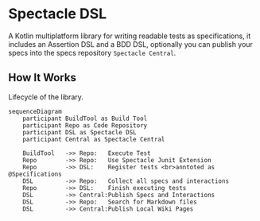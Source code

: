 [//]: # ( {{ title: Overview }} )

# Spectacle DSL

A Kotlin multiplatform library for writing readable tests as specifications, it includes an
Assertion DSL and a BDD DSL, optionally you can publish your specs into the specs
repository `Spectacle Central`.

## How It Works

Lifecycle of the library.

```mermaid
sequenceDiagram
    participant BuildTool as Build Tool
    participant Repo as Code Repository
    participant DSL as Spectacle DSL
    participant Central as Spectacle Central

    BuildTool   ->> Repo:   Execute Test
    Repo        ->> Repo:   Use Spectacle Junit Extension
    Repo        ->> DSL:    Register tests <br>anntoted as @Specifications
    DSL         ->> Repo:   Collect all specs and interactions
    Repo        ->> DSL:    Finish executing tests
    DSL         ->> Central:Publish Specs and Interactions
    DSL         ->> Repo:   Search for Markdown files
    DSL         ->> Central:Publish Local Wiki Pages
```
